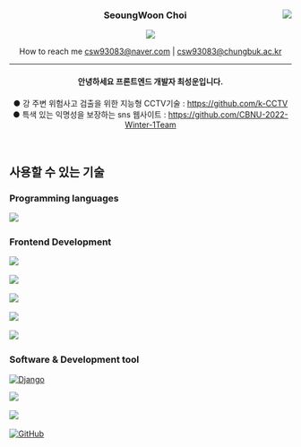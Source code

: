 <div  align="center">

<a  href="https://github.com/kkahlua"><img  align="right"  src="https://github-readme-stats.vercel.app/api/top-langs/?username=kkahlua&theme=dracula&layout=compact&langs_count=10"  /></a>

### SeoungWoon Choi

<a  href="https://hits.seeyoufarm.com"><img  src="https://hits.seeyoufarm.com/api/count/incr/badge.svg?url=https%3A%2F%2Fgithub.com%2Fkkahlua&count_bg=%2379C83D&title_bg=%23555555&icon=&icon_color=%23E7E7E7&title=visitors&edge_flat=false"/></a>

How to reach me csw93083@naver.com | csw93083@chungbuk.ac.kr

---

#### 안녕하세요 프론트엔드 개발자 최성운입니다.

● 강 주변 위험사고 검출을 위한 지능형 CCTV기술 : https://github.com/k-CCTV
● 특색 있는 익명성을 보장하는 sns 웹사이트 : https://github.com/CBNU-2022-Winter-1Team

</div>

<br>

<div>

<h2> 사용할 수 있는 기술 </h1>

### Programming languages

[<img src="https://img.shields.io/badge/JavaScript-F7DF1E?style=for-the-badge&logo=javascript&logoColor=black" />]() &nbsp;&nbsp;

<!-- [<img src="" />]() &nbsp;&nbsp; -->

### Frontend Development

[<img src="https://img.shields.io/badge/HTML5-E34F26?style=for-the-badge&logo=html5&logoColor=white" />]() &nbsp;&nbsp;

[<img src="https://img.shields.io/badge/CSS3-1572B6?style=for-the-badge&logo=css3&logoColor=white" />]() &nbsp;&nbsp;

[<img src = "https://img.shields.io/badge/Bootstrap-563D7C?style=for-the-badge&logo=bootstrap&logoColor=white"/>](https://getbootstrap.com/) &nbsp;&nbsp;

[<img src="https://img.shields.io/badge/React-20232A?style=for-the-badge&logo=react&logoColor=61DAFB" />](https://ko.reactjs.org/) &nbsp;&nbsp;

[<img src="https://img.shields.io/badge/Redux-764ABC?style=for-the-badge&logo=redux&logoColor=white" />](https://ko.redux.js.org/) &nbsp;&nbsp;

### Software & Development tool

[<img src="https://img.shields.io/badge/Django-092E20?style=for-the-badge&logo=django&logoColor=green" alt="Django"/>](https://www.djangoproject.com/) &nbsp;&nbsp;

[<img src="https://img.shields.io/badge/MySQL-005C84?style=for-the-badge&logo=mysql&logoColor=white" />](https://www.mysql.com/) &nbsp;&nbsp;

[<img src="https://img.shields.io/badge/GIT-E44C30?style=for-the-badge&logo=git&logoColor=white"/>](https://git-scm.com/) &nbsp;&nbsp;

[<img src="https://img.shields.io/badge/GitHub-100000?style=for-the-badge&logo=github&logoColor=white" alt="GitHub"/>](https://github.com/) &nbsp;&nbsp;

</div>

<!--

**kkahlua/kkahlua** is a ✨ _special_ ✨ repository because its `README.md` (this file) appears on your GitHub profile.
